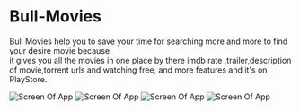 # Bull-Movies
Bull Movies help you to save your time for searching more and more to find your desire movie because  
it gives you all the movies in one place by there imdb rate ,trailer,description of movie,torrent urls 
and watching free, and more features and it's on PlayStore.

![Screen Of App](https://lh3.googleusercontent.com/WyIP6dlnwnpk8P2V8wHFyn5aig65aWKe4s8d7nZTvlB6zQ72ckGg1WUpm63eR8O5s6pG=w1280-h686)
![Screen Of App](https://lh3.googleusercontent.com/7qocbxH546_k60Jz5sBSZ7u5YB5Dqgp5FoXWyxj8Ggub_b9O2SyhhGPZXbWUc5txRd5q=w1280-h686)
![Screen Of App](https://lh3.googleusercontent.com/4wWe4lmcVsfSHlPW-kmKXFlPJ2QZd8fJrZ16b9_ONQ7MQEc2JNFhmtBO8Yaxhh7eLw=w1280-h686)
![Screen Of App](https://lh3.googleusercontent.com/9RN3vNcYat9G3ED6OqSh4VNJudc5931YDX7AeQp8uAUtseAD0a7FOHYsXIda89Bnznix=w1280-h686)
